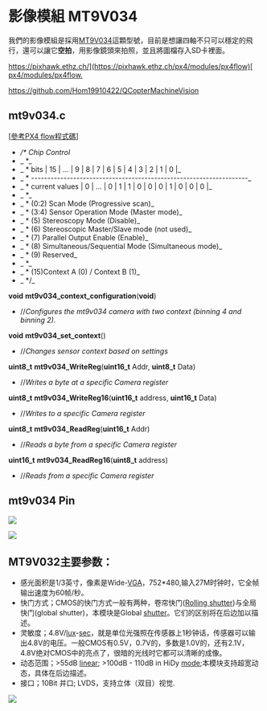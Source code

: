 # 影像模組 MT9V034

我們的影像模組是採用[MT9V034](http://item.taobao.com/item.htm?id=19722144419)這顆型號，目前是想讓四軸不只可以穩定的飛行，還可以讓它**空拍**，用影像鏡頭來拍照，並且將圖檔存入SD卡裡面。

[](https://pixhawk.ethz.ch/)[https://pixhawk.ethz.ch/](https://pixhawk.ethz.ch/px4/modules/px4flow)[ px4/modules/px4flow](https://pixhawk.ethz.ch/px4/modules/px4flow)[.](https://pixhawk.ethz.ch/px4/modules/px4flow)

[](https://github.com/Hom19910422/QCopterMachineVision)https://github.com/Hom19910422/QCopterMachineVision

## mt9v034.c

[[參考PX4 flow程式碼](https://github.com/PX4/Flow/blob/master/src/mt9v034.c)]

*   _/* Chip Control_
*   _         *_
*   _         * bits           | 15 | ... | 9 | 8 | 7 | 6 | 5 | 4 | 3 | 2 | 1 | 0 |_
*   _         * -------------------------------------------------------------------_
*   _         * current values | 0  | ... | 0 | 1 | 1 | 0 | 0 | 0 | 1 | 0 | 0 | 0 |_
*   _         *_
*   _         * (0:2) Scan Mode (Progressive scan)_
*   _         * (3:4) Sensor Operation Mode (Master mode)_
*   _         * (5) Stereoscopy Mode (Disable)_
*   _         * (6) Stereoscopic Master/Slave mode (not used)_
*   _         * (7) Parallel Output Enable (Enable)_
*   _         * (8) Simultaneous/Sequential Mode (Simultaneous mode)_
*   _         * (9) Reserved_
*   _         *_
*   _         * (15)Context A (0) / Context B (1)_
*   _         */_

**void** **mt9v034_context_configuration**(**void**)

*   //_Configures the mt9v034 camera with two context (binning 4 and binning 2)._

**void** **mt9v034_set_context**()

*    //_Changes sensor context based on settings_

**uint8_t** **mt9v034_WriteReg**(**uint16_t** Addr, **uint8_t** Data)

*    //_Writes a byte at a specific Camera register_

**uint8_t** **mt9v034_WriteReg16**(**uint16_t** address, **uint16_t** Data)

*    //_Writes to a specific Camera register_

**uint8_t** **mt9v034_ReadReg**(**uint16_t** Addr)

*    //_Reads a byte from a specific Camera register_

**uint16_t** **mt9v034_ReadReg16**(**uint8_t** address)

*    //_Reads from a specific Camera register_

## mt9v034  Pin 

![](https://hackpad-attachments.s3.amazonaws.com/hackpad.com_FHBw4daIJbY_p.88862_1387717723192_未命名.png)

![](https://hackpad-attachments.s3.amazonaws.com/hackpad.com_FHBw4daIJbY_p.88862_1387717669067_48pin.png)

## MT9V032主要参数：

*   感光面积是1/3英寸，像素是Wide-<u>VGA</u>，752*480,输入27M时钟时，它全帧输出速度为60帧/秒。
*   快门方式；CMOS的快门方式一般有两种，卷帘快门(<u>Rolling shutter</u>)与全局快门(global shutter)，本模块是Global <u>shutter</u>。它们的区别将在后边加以描述。
*   灵敏度；4.8V/<u>lux</u>-<u>sec</u>，就是单位光强照在传感器上1秒钟话，传感器可以输出4.8V的电压。一般CMOS有0.5V，0.7V的，多数是1.0V的，还有2.1V，4.8V绝对CMOS中的亮点了，很暗的光线时它都可以清晰的成像。
*   动态范围；>55dB <u>linear</u>;  >100dB - 110dB in HiDy <u>mode</u>;本模块支持超宽动态，具体在后边描述。
*   接口；10Bit 并口; LVDS，支持立体（双目）视觉.

![](https://hackpad-attachments.s3.amazonaws.com/hackpad.com_FHBw4daIJbY_p.88549_1387801133805_DCMI.png)